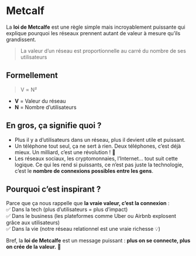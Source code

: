 # Metcalf

La **loi de Metcalfe** est une règle simple mais incroyablement puissante qui explique pourquoi les réseaux prennent autant de valeur à mesure qu’ils grandissent.  

> La valeur d’un réseau est proportionnelle au carré du nombre de ses utilisateurs 

## Formellement

> V ∝ N²
  
- **V** = Valeur du réseau  
- **N** = Nombre d’utilisateurs  

## En gros, ça signifie quoi ?

- Plus il y a d’utilisateurs dans un réseau, plus il devient utile et puissant.  
- Un téléphone tout seul, ça ne sert à rien. Deux téléphones, c’est déjà mieux. Un milliard, c’est une révolution ! 📱  
- Les réseaux sociaux, les cryptomonnaies, l’Internet… tout suit cette logique. Ce qui les rend si puissants, ce n’est pas juste la technologie, c’est le **nombre de connexions possibles entre les gens**.  

## Pourquoi c’est inspirant ?

Parce que ça nous rappelle que **la vraie valeur, c’est la connexion** :  
✅ Dans la tech (plus d’utilisateurs = plus d’impact)  
✅ Dans le business (les plateformes comme Uber ou Airbnb explosent grâce aux utilisateurs)  
✅ Dans la vie (notre réseau relationnel est une vraie richesse 💡)  

Bref, la **loi de Metcalfe** est un message puissant : **plus on se connecte, plus on crée de la valeur.** 🚀
